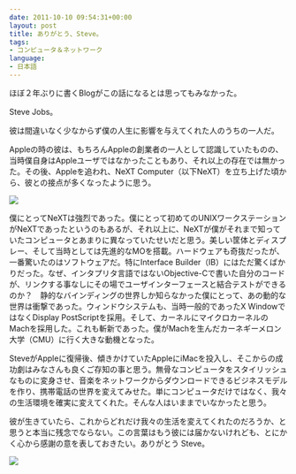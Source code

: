 ```yaml
---
date: 2011-10-10 09:54:31+00:00
layout: post
title: ありがとう、Steve。
tags:
- コンピュータ＆ネットワーク
language:
- 日本語
---
```


ほぼ２年ぶりに書くBlogがこの話になるとは思ってもみなかった。

Steve Jobs。

彼は間違いなく少なからず僕の人生に影響を与えてくれた人のうちの一人だ。

Appleの時の彼は、もちろんAppleの創業者の一人として認識していたものの、当時僕自身はAppleユーザではなかったこともあり、それ以上の存在では無かった。その後、Appleを追われ、NeXT Computer（以下NeXT）を立ち上げた頃から、彼との接点が多くなったように思う。

![]({{site.baseurl}}/images/nextcube-150x150.jpg)

僕にとってNeXTは強烈であった。僕にとって初めてのUNIXワークステーションがNeXTであったというのもあるが、それ以上に、NeXTが僕がそれまで知っていたコンピュータとあまりに異なっていたせいだと思う。美しい筐体とディスプレー、そして当時としては先進的なMOを搭載。ハードウェアも奇抜だったが、一番驚いたのはソフトウェアだ。特にInterface Builder（IB）にはただ驚くばかりだった。なぜ、インタプリタ言語ではないObjective-Cで書いた自分のコードが、リンクする事なしにその場でユーザインターフェースと結合テストができるのか？　静的なバインディングの世界しか知らなかった僕にとって、あの動的な世界は衝撃であった。ウィンドウシステムも、当時一般的であったX WindowではなくDisplay PostScriptを採用。そして、カーネルにマイクロカーネルのMachを採用した。これも斬新であった。僕がMachを生んだカーネギーメロン大学（CMU）に行く大きな動機となった。

SteveがAppleに復帰後、傾きかけていたAppleにiMacを投入し、そこからの成功劇はみなさんも良くご存知の事と思う。無骨なコンピュータをスタイリッシュなものに変身させ、音楽をネットワークからダウンロードできるビジネスモデルを作り、携帯電話の世界を変えてみせた。単にコンピュータだけではなく、我々の生活環境を確実に変えてくれた。そんな人はいままでいなかったと思う。

彼が生きていたら、これからどれだけ我々の生活を変えてくれたのだろうか、と思うと本当に残念でならない。この言葉はもう彼には届かないけれども、とにかく心から感謝の意を表しておきたい。ありがとう Steve。

![]({{site.baseurl}}/images/jonathan-mak1-150x150.jpg)
